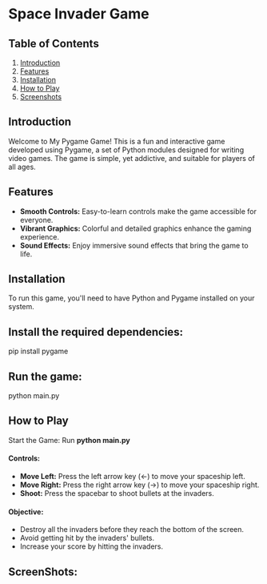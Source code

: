 # Space Invader Game

## Table of Contents
1. [Introduction](#introduction)
2. [Features](#features)
3. [Installation](#installation)
4. [How to Play](#how-to-play)
5. [Screenshots](#screenshots)

## Introduction
Welcome to My Pygame Game! This is a fun and interactive game developed using Pygame, a set of Python modules designed for writing video games. The game is simple, yet addictive, and suitable for players of all ages.

## Features
- **Smooth Controls:** Easy-to-learn controls make the game accessible for everyone.
- **Vibrant Graphics:** Colorful and detailed graphics enhance the gaming experience.
- **Sound Effects:** Enjoy immersive sound effects that bring the game to life.

## Installation
To run this game, you'll need to have Python and Pygame installed on your system.

## Install the required dependencies:
pip install pygame

## Run the game:
python main.py

## How to Play

Start the Game: Run **python main.py** 

#### Controls:

- **Move Left:**  Press the left arrow key (←) to move your spaceship left.
- **Move Right:** Press the right arrow key (→) to move your spaceship right.
-  **Shoot:**     Press the spacebar to shoot bullets at the invaders.

#### Objective:
-  Destroy all the invaders before they reach the bottom of the screen.
-  Avoid getting hit by the invaders' bullets.
-  Increase your score by hitting the invaders.

## ScreenShots:












